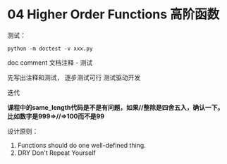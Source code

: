 # 04 Higher Order Functions 高阶函数


测试：
```shell
python -m doctest -v xxx.py
```

doc comment 文档注释 - 测试

先写出注释和测试， 逐步测试可行 测试驱动开发


迭代

**课程中的same_length代码是不是有问题，如果//整除是四舍五入，确认一下。比如数字是999=>//=>100而不是99**


设计原则：
1. Functions should do one well-defined thing.
2. DRY Don't Repeat Yourself
